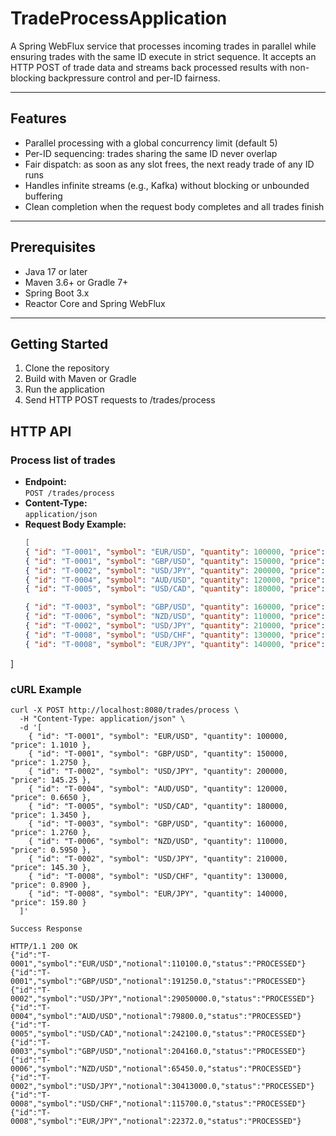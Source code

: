 # TradeProcessApplication

A Spring WebFlux service that processes incoming trades in parallel while ensuring trades with the same ID execute in strict sequence. It accepts an HTTP POST of trade data and streams back processed results with non-blocking backpressure control and per-ID fairness.

---

## Features

- Parallel processing with a global concurrency limit (default 5)
- Per-ID sequencing: trades sharing the same ID never overlap
- Fair dispatch: as soon as any slot frees, the next ready trade of any ID runs
- Handles infinite streams (e.g., Kafka) without blocking or unbounded buffering
- Clean completion when the request body completes and all trades finish

---

## Prerequisites

- Java 17 or later
- Maven 3.6+ or Gradle 7+
- Spring Boot 3.x
- Reactor Core and Spring WebFlux

---

## Getting Started

1. Clone the repository
2. Build with Maven or Gradle
3. Run the application
4. Send HTTP POST requests to /trades/process

## HTTP API

### Process list of trades

- **Endpoint:**  
  `POST /trades/process`
- **Content-Type:**  
  `application/json`
- **Request Body Example:**
  ```json
  [
  { "id": "T-0001", "symbol": "EUR/USD", "quantity": 100000, "price": 1.1010 },
  { "id": "T-0001", "symbol": "GBP/USD", "quantity": 150000, "price": 1.2750 },
  { "id": "T-0002", "symbol": "USD/JPY", "quantity": 200000, "price": 145.25 },
  { "id": "T-0004", "symbol": "AUD/USD", "quantity": 120000, "price": 0.6650 },
  { "id": "T-0005", "symbol": "USD/CAD", "quantity": 180000, "price": 1.3450 },

  { "id": "T-0003", "symbol": "GBP/USD", "quantity": 160000, "price": 1.2760 },
  { "id": "T-0006", "symbol": "NZD/USD", "quantity": 110000, "price": 0.5950 },
  { "id": "T-0002", "symbol": "USD/JPY", "quantity": 210000, "price": 145.30 },
  { "id": "T-0008", "symbol": "USD/CHF", "quantity": 130000, "price": 0.8900 },
  { "id": "T-0008", "symbol": "EUR/JPY", "quantity": 140000, "price": 159.80 }
]

### cURL Example
```text
curl -X POST http://localhost:8080/trades/process \
  -H "Content-Type: application/json" \
  -d '[
    { "id": "T-0001", "symbol": "EUR/USD", "quantity": 100000, "price": 1.1010 },
    { "id": "T-0001", "symbol": "GBP/USD", "quantity": 150000, "price": 1.2750 },
    { "id": "T-0002", "symbol": "USD/JPY", "quantity": 200000, "price": 145.25 },
    { "id": "T-0004", "symbol": "AUD/USD", "quantity": 120000, "price": 0.6650 },
    { "id": "T-0005", "symbol": "USD/CAD", "quantity": 180000, "price": 1.3450 },
    { "id": "T-0003", "symbol": "GBP/USD", "quantity": 160000, "price": 1.2760 },
    { "id": "T-0006", "symbol": "NZD/USD", "quantity": 110000, "price": 0.5950 },
    { "id": "T-0002", "symbol": "USD/JPY", "quantity": 210000, "price": 145.30 },
    { "id": "T-0008", "symbol": "USD/CHF", "quantity": 130000, "price": 0.8900 },
    { "id": "T-0008", "symbol": "EUR/JPY", "quantity": 140000, "price": 159.80 }
  ]'

Success Response

HTTP/1.1 200 OK
{"id":"T-0001","symbol":"EUR/USD","notional":110100.0,"status":"PROCESSED"}
{"id":"T-0001","symbol":"GBP/USD","notional":191250.0,"status":"PROCESSED"}
{"id":"T-0002","symbol":"USD/JPY","notional":29050000.0,"status":"PROCESSED"}
{"id":"T-0004","symbol":"AUD/USD","notional":79800.0,"status":"PROCESSED"}
{"id":"T-0005","symbol":"USD/CAD","notional":242100.0,"status":"PROCESSED"}
{"id":"T-0003","symbol":"GBP/USD","notional":204160.0,"status":"PROCESSED"}
{"id":"T-0006","symbol":"NZD/USD","notional":65450.0,"status":"PROCESSED"}
{"id":"T-0002","symbol":"USD/JPY","notional":30413000.0,"status":"PROCESSED"}
{"id":"T-0008","symbol":"USD/CHF","notional":115700.0,"status":"PROCESSED"}
{"id":"T-0008","symbol":"EUR/JPY","notional":22372.0,"status":"PROCESSED"}
